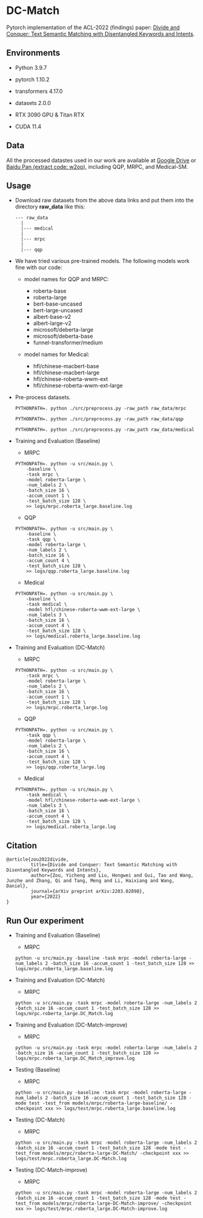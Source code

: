 # DC-Match

Pytorch implementation of the ACL-2022 (findings) paper: [Divide and Conquer: Text Semantic Matching with Disentangled Keywords and Intents](https://arxiv.org/abs/2203.02898).

## Environments

* Python 3.9.7
 
* pytorch 1.10.2

* transformers 4.17.0

* datasets 2.0.0

* RTX 3090 GPU & Titan RTX

* CUDA 11.4

## Data

All the processed datastes used in our work are available at [Google Drive](https://drive.google.com/file/d/1OugsTLxqdoxAWaC93hn8xAoiMzjdxjXg/view?usp=sharing) or [Baidu Pan  (extract code: w2op)](https://pan.baidu.com/s/1H1fpJJL9wZEMDicdBOemwg?pwd=w2op), including QQP, MRPC, and Medical-SM.

## Usage

* Download raw datasets from the above data links and put them into the directory **raw_data** like this:

	```
	--- raw_data
	  |
	  |--- medical
	  |
      |--- mrpc
      |
      |--- qqp
	```

* We have tried various pre-trained models. The following models work fine with our code:

    * model names for QQP and MRPC:
        - roberta-base
        - roberta-large
        - bert-base-uncased
        - bert-large-uncased
        - albert-base-v2
        - albert-large-v2
        - microsoft/deberta-large
        - microsoft/deberta-base
        - funnel-transformer/medium

    * model names for Medical:
        - hfl/chinese-macbert-base
        - hfl/chinese-macbert-large
        - hfl/chinese-roberta-wwm-ext
        - hfl/chinese-roberta-wwm-ext-large

* Pre-process datasets.

    ```
    PYTHONPATH=. python ./src/preprocess.py -raw_path raw_data/mrpc
    ```
    ```
    PYTHONPATH=. python ./src/preprocess.py -raw_path raw_data/qqp
    ```
    ```
    PYTHONPATH=. python ./src/preprocess.py -raw_path raw_data/medical
    ```

* Training and Evaluation (Baseline)

    * MRPC
    ```
    PYTHONPATH=. python -u src/main.py \
        -baseline \
        -task mrpc \
        -model roberta-large \
        -num_labels 2 \
        -batch_size 16 \
        -accum_count 1 \
        -test_batch_size 128 \
        >> logs/mrpc.roberta_large.baseline.log
    ```

    * QQP
    ```
    PYTHONPATH=. python -u src/main.py \
        -baseline \
        -task qqp \
        -model roberta-large \
        -num_labels 2 \
        -batch_size 16 \
        -accum_count 4 \
        -test_batch_size 128 \
        >> logs/qqp.roberta_large.baseline.log
    ```

    * Medical
    ```
    PYTHONPATH=. python -u src/main.py \
        -baseline \
        -task medical \
        -model hfl/chinese-roberta-wwm-ext-large \
        -num_labels 3 \
        -batch_size 16 \
        -accum_count 4 \
        -test_batch_size 128 \
        >> logs/medical.roberta_large.baseline.log
    ```

* Training and Evaluation (DC-Match)

    * MRPC
    ```
    PYTHONPATH=. python -u src/main.py \
        -task mrpc \
        -model roberta-large \
        -num_labels 2 \
        -batch_size 16 \
        -accum_count 1 \
        -test_batch_size 128 \
        >> logs/mrpc.roberta_large.log
    ```

    * QQP
    ```
    PYTHONPATH=. python -u src/main.py \
        -task qqp \
        -model roberta-large \
        -num_labels 2 \
        -batch_size 16 \
        -accum_count 4 \
        -test_batch_size 128 \
        >> logs/qqp.roberta_large.log
    ```

    * Medical
    ```
    PYTHONPATH=. python -u src/main.py \
        -task medical \
        -model hfl/chinese-roberta-wwm-ext-large \
        -num_labels 3 \
        -batch_size 16 \
        -accum_count 4 \
        -test_batch_size 128 \
        >> logs/medical.roberta_large.log
    ```

## Citation

    @article{zou2022divide,
             title={Divide and Conquer: Text Semantic Matching with Disentangled Keywords and Intents},
             author={Zou, Yicheng and Liu, Hongwei and Gui, Tao and Wang, Junzhe and Zhang, Qi and Tang, Meng and Li, Haixiang and Wang, Daniel},
             journal={arXiv preprint arXiv:2203.02898},
             year={2022}
    }

## Run Our experiment
* Training and Evaluation (Baseline)

    * MRPC
    ```
    python -u src/main.py -baseline -task mrpc -model roberta-large -num_labels 2 -batch_size 16 -accum_count 1 -test_batch_size 128 >> logs/mrpc.roberta_large.baseline.log
    ```

* Training and Evaluation (DC-Match)

    * MRPC
    ```
    python -u src/main.py -task mrpc -model roberta-large -num_labels 2 -batch_size 16 -accum_count 1 -test_batch_size 128 >> logs/mrpc.roberta_large.DC_Match.log
    ```

* Training and Evaluation (DC-Match-improve)

    * MRPC
    ```
    python -u src/main.py -task mrpc -model roberta-large -num_labels 2 -batch_size 16 -accum_count 1 -test_batch_size 128 >> logs/mrpc.roberta_large.DC_Match_improve.log
    ```


* Testing (Baseline)

    * MRPC
    ```
    python -u src/main.py -baseline -task mrpc -model roberta-large -num_labels 2 -batch_size 16 -accum_count 1 -test_batch_size 128 -mode test -test_from models/mrpc/roberta-large-baseline/ -checkpoint xxx >> logs/test/mrpc.roberta_large.baseline.log
    ```

* Testing (DC-Match)

    * MRPC
    ```
    python -u src/main.py -task mrpc -model roberta-large -num_labels 2 -batch_size 16 -accum_count 1 -test_batch_size 128 -mode test -test_from models/mrpc/roberta-large-DC-Match/ -checkpoint xxx >> logs/test/mrpc.roberta_large.DC-Match.log
    ```

* Testing (DC-Match-improve)

    * MRPC
    ```
    python -u src/main.py -task mrpc -model roberta-large -num_labels 2 -batch_size 16 -accum_count 1 -test_batch_size 128 -mode test -test_from models/mrpc/roberta-large-DC-Match-improve/ -checkpoint xxx >> logs/test/mrpc.roberta_large.DC-Match-improve.log
    ```
